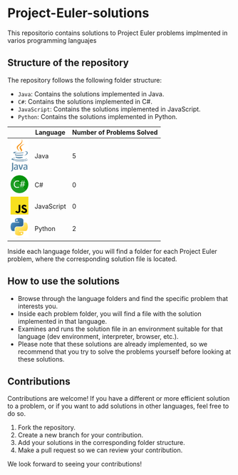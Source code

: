 # Project-Euler-solutions

This repositorio contains solutions to Project Euler problems implmented in varios programming languajes

## Structure of the repository

The repository follows the following folder structure:

- `Java`: Contains the solutions implemented in Java.
- `C#`: Contains the solutions implemented in C#.
- `JavaScript`: Contains the solutions implemented in JavaScript.
- `Python`: Contains the solutions implemented in Python.

|                                                | Language   | Number of Problems Solved       |
|------------------------------------------------|------------|---------------------------------|
| <img src="./images/Java.png" width="40">       | Java       | 5                               |
| <img src="./images/C_Sharp.png" width="40">    | C#         | 0                               |
| <img src="./images/JavaScript.png" width="40"> | JavaScript | 0                               |
| <img src="./images/Python.png" width="40">     | Python     | 2                               |

Inside each language folder, you will find a folder for each Project Euler problem, where the corresponding solution file is located.

## How to use the solutions

- Browse through the language folders and find the specific problem that interests you.
- Inside each problem folder, you will find a file with the solution implemented in that language.
- Examines and runs the solution file in an environment suitable for that language (dev environment, interpreter, browser, etc.).
- Please note that these solutions are already implemented, so we recommend that you try to solve the problems yourself before looking at these solutions.

## Contributions

Contributions are welcome! If you have a different or more efficient solution to a problem, or if you want to add solutions in other languages, feel free to do so.

1. Fork the repository.
2. Create a new branch for your contribution.
3. Add your solutions in the corresponding folder structure.
4. Make a pull request so we can review your contribution.

We look forward to seeing your contributions!
